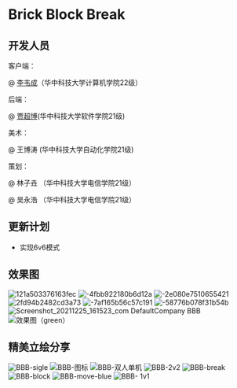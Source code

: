 # Brick Block Break

## 开发人员
客户端：

@ [李韦成](https://github.com/TivatAmber)（华中科技大学计算机学院22级）

后端：

@ [贾超博](https://github.com/jcbjcbjc)(华中科技大学软件学院21级)

美术：

@ 王博涛 (华中科技大学自动化学院21级)

策划：

@ 林子垚 （华中科技大学电信学院21级）

@ 吴永浩 （华中科技大学电信学院21级）


## 更新计划
- 实现6v6模式
 
 ## 效果图
![121a503376163fec](https://user-images.githubusercontent.com/91889375/167772087-bdc6d484-68d0-4820-801f-c2a8511fa753.png)
![-4fbb922180b6d12a](https://user-images.githubusercontent.com/91889375/167772116-4c22eb34-fbf3-4905-a4e4-a988157f9fc8.jpg)
![-2e080e7510655421](https://user-images.githubusercontent.com/91889375/167772160-3dad3df6-3e86-4a61-a5e0-65d023c794fd.png)
![2fd94b2482cd3a73](https://user-images.githubusercontent.com/91889375/167772165-7bcb5aee-755d-45ca-9e81-4d3f7a649165.png)
![-7af165b56c57c191](https://user-images.githubusercontent.com/91889375/167772178-b415350d-c08d-4d5c-a778-007f69b049a7.png)
![-58776b078f31b54b](https://user-images.githubusercontent.com/91889375/167772197-dbbd727d-deb0-4642-b2f4-6abc0f61fef6.png)
![Screenshot_20211225_161523_com DefaultCompany BBB](https://user-images.githubusercontent.com/91889375/167772227-f1281b64-bdb2-403b-b198-3c2e6d998edc.jpg)
![效果图（green）](https://user-images.githubusercontent.com/91889375/167772243-1659e99a-896c-4994-9c6a-5f921fce8744.jpg)
## 精美立绘分享
![BBB-sigle](https://user-images.githubusercontent.com/91889375/167772299-33ac23ca-26a0-4575-8ee3-28d9859b2bdd.jpg)
![BBB-图标](https://user-images.githubusercontent.com/91889375/167772304-c1435d7e-190c-4b48-a0dd-ebf31226ad52.png)
![BBB-双人单机](https://user-images.githubusercontent.com/91889375/167772315-089d17a8-fff0-48c9-ac95-906e03f911c3.jpg)
![BBB-2v2](https://user-images.githubusercontent.com/91889375/167772329-6240754b-b0d9-437a-99b6-eee4b0877d81.jpg)
![BBB-break](https://user-images.githubusercontent.com/91889375/167772356-a09bc254-ad2c-43bc-9b31-98761f7868d6.png)
![BBB-block](https://user-images.githubusercontent.com/91889375/167772366-afde1867-dfa7-4409-9979-d6103d1c3c32.png)
![BBB-move-blue](https://user-images.githubusercontent.com/91889375/167772378-720ef39f-b256-4706-929c-1238ef07d0cd.png)
![BBB- 1v1](https://user-images.githubusercontent.com/91889375/167772411-6cb96471-cc37-410e-bab0-ff9fa1b69a38.jpg)

